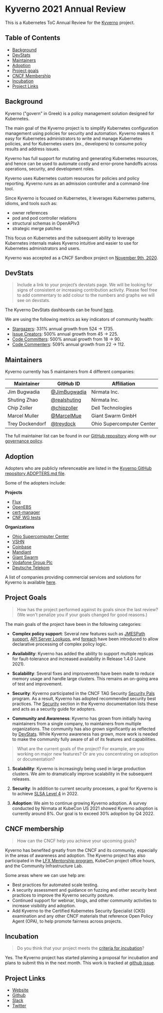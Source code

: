 # Kyverno 2021 Annual Review

This is a Kubernetes ToC Annual Review for the [Kyverno](https://kyverno.io) project.

## Table of Contents
- [Background](#background)
- [DevStats](#devstats)
- [Maintainers](#maintainers)
- [Adoption](#adoption) 
- [Project goals](#project-goals) 
- [CNCF Membership](#cncf-membership)
- [Incubation](#incubation)
- [Project Links](#project-links)

## Background

Kyverno ("govern" in Greek) is a policy management solution designed for Kubernetes. 

The main goal of the Kyverno project is to simplify Kubernetes configuration management using policies for security and automation. Kyverno makes it easy for Kubernetes administrators to write and manage Kubernetes policies, and for Kubernetes users (ex., developers) to consume policy results and address issues.

Kyverno has full support for mutating and generating Kubernetes resources, and hence can be used to automate costly and error-prone handoffs across operations, security, and development roles.

Kyverno uses Kubernetes custom resources for policies and policy reporting. Kyverno runs as an admission controller and a command-line tool.

Since Kyverno is focused on Kubernetes, it leverages Kubernetes patterns, idioms, and tools such as:
* owner references
* pod and pod controller relations
* structural schemas in OpenAPIv3 
* strategic merge patches

This focus on Kubernetes and the subsequent ability to leverage Kubernetes internals makes Kyverno intuitive and easier to use for Kubernetes administrators and users.

Kyverno was accepted as a CNCF Sandbox project on [November 9th, 2020](https://docs.google.com/spreadsheets/d/1Nnh_usr0tSZxaUpxTusqeIqKxMmvuEViRkyO9e_Do40/edit#gid=1136111842).

## DevStats

> Include a link to your project’s devstats page. We will be looking for signs of consistent or increasing contribution activity. Please feel free to add commentary to add colour to the numbers and graphs we will see on devstats.

The Kyverno DevStats dashboards can be found [here](https://kyverno.devstats.cncf.io/d/8/dashboards?orgId=1&refresh=15m&viewPanel=4).

We are using the following metrics as key indicators of community health:
* [Stargazers](https://kyverno.devstats.cncf.io/d/81/community-health?orgId=1&var-repo_name=All&var-metric=Stargazers&var-table=swatchers&var-pref=all&var-met1=watch&var-met2=watch&from=now-1y&to=now): 331% annual growth from 524 -> 1735.
* [Issue Creators](https://kyverno.devstats.cncf.io/d/81/community-health?orgId=1&var-repo_name=All&var-metric=Issue%20creators&var-table=scommunity_health&var-pref=&var-met1=chealthissue&var-met2=&from=now-1y&to=now): 500% annual growth from 45 -> 225.
* [Code Committers](https://kyverno.devstats.cncf.io/d/81/community-health?orgId=1&var-repo_name=All&var-metric=Code%20committers&var-table=scommunity_health&var-pref=&var-met1=chealthcommit&var-met2=&from=now-1y&to=now): 500% annual growth from 18 -> 90.
* [Code Commenters](https://kyverno.devstats.cncf.io/d/81/community-health?orgId=1&var-repo_name=All&var-metric=Code%20commenters&var-table=scommunity_health&var-pref=&var-met1=chealthcomment&var-met2=&from=now-1y&to=now): 509% annual growth from 22 -> 112.

## Maintainers

Kyverno currently has 5 maintainers from 4 different companies:

| Maintainer           | GitHub ID                                     | Affiliation |
| -------------------- | --------------------------------------------- | ----------- |
| Jim Bugwadia          | [@JimBugwadia](https://github.com/JimBugwadia)   | Nirmata Inc.  |
| Shuting Zhao          | [@realshuting](https://github.com/realshuting)   | Nirmata Inc.   |
| Chip Zoller           | [@chipzoller](https://github.com/chipzoller)   | Dell Technologies  |
| Marcel Muller        | [@MarcelMue](https://github.com/MarcelMue)    | Giant Swarm GmbH |
| Trey Dockendorf       | [@treydock](https://github.com/treydock)      | Ohio Supercomputer Center |

The full maintainer list can be found in our [GitHub repository](https://github.com/kyverno/kyverno/blob/main/MAINTAINERS.md) along with our [governance policy](https://kyverno.io/community/).

## Adoption

Adopters who are publicly referenceable are listed in the [Kyverno GitHub repository ADOPTERS.md file](https://github.com/kyverno/kyverno/blob/main/ADOPTERS.md).

Some of the adopters include:
 
**Projects**
* [Flux](https://github.com/fluxcd/flux2-multi-tenancy/tree/main/infrastructure/kyverno-policies) 
* [OpenEBS](https://github.com/openebs/charts/tree/main/charts/openebs/templates/kyverno)
* [cert-manager](https://github.com/jetstack/cert-manager/tree/master/devel/addon/kyverno)
* [CNF WG tests](https://github.com/cncf/cnf-testsuite)

**Organizations**
* [Ohio Supercomputer Center](https://www.osc.edu/)
* [VSHN](https://www.vshn.ch/en/)
* [Coinbase](https://www.coinbase.com/)
* [Mandiant](https://www.mandiant.com/)
* [Giant Swarm](https://www.giantswarm.io/)
* [Vodafone Group Plc](https://www.vodafone.com/)
* [Deutsche Telekom](https://www.telekom.com/en)

A list of companies providing commercial services and solutions for Kyverno is available [here](https://kyverno.io/support/).

## Project Goals

> How has the project performed against its goals since the last review? (We won't penalize you if your goals changed for good reasons.)

The main goals of the project have been in the following categories:

* **Complex policy support**: Several new features such as [JMESPath support](https://kyverno.io/docs/writing-policies/variables/), [API Server Lookups](https://kyverno.io/docs/writing-policies/external-data-sources/#variables-from-kubernetes-api-server-calls), and [foreach](https://kyverno.io/docs/writing-policies/validate/#foreach) have been introduced to allow declarative processing of complex policy logic.

* **Availability**: Kyverno has added the ability to support multiple replicas for fault-tolerance and increased availability in Release 1.4.0 (June 2021).

* **Scalability**: Several fixes and improvenents have been made to reduce memory usage and handle large clusters. This remains an on-going area of test and improvement.

* **Security**: Kyverno participated in the CNCF TAG Security [Security Pals](https://github.com/cncf/tag-security/issues/554) program. As a result, Kyverno has adopted recommended security best practices. The [Security](https://main.kyverno.io/docs/security/) section in the Kyverno documentation lists these and acts as a security guide for adopters.

* **Community and Awareness**: Kyverno has grown from initially having maintainers from a single company, to maintainers from multiple organizations. The community has also grown significantly as reflected by [DevStats](https://kyverno.devstats.cncf.io). While Kyverno awareness has grown, more work is needed to make the community fully aware of all of its features and capabilities.

> What are the current goals of the project? For example, are you working on major new features? Or are you concentrating on adoption or documentation?

1. **Scalability**: Kyverno is increasingly being used in large production clusters. We aim to dramatically improve scalability in the subsequent releases.

2. **Security**: In addition to current security processes, a goal for Kyverno is to achieve [SLSA Level 4](https://slsa.dev/levels) in 2022.

3. **Adoption**: We aim to continue growing Kyverno adoption. A survey conducted by Nirmata at KubeCon US 2021 showed Kyverno adoption is currently around 8%. Our goal is to exceed 30% adoption by Q4 2022.

## CNCF membership

> How can the CNCF help you achieve your upcoming goals?

Kyverno has benefited greatly from the CNCF and its community, especially in the areas of awareness and adoption. The Kyverno project has also participated in the [LFX Mentorship program](https://mentorship.lfx.linuxfoundation.org/#projects_all), KubeCon project office hours, and the Community Infrastructure Lab.

Some areas where we can use help are:
 
* Best practices for automated scale testing.
* A security assessment and guidance on fuzzing and other security best practices to improve the Kyverno security posture. 
* Continued support for webinar, blogs, and other community activities to increase visibility and adoption.
* Add Kyverno to the Certified Kubernetes Security Specialist (CKS) examination and any other CNCF materials that reference Open Policy Agent (OPA), to help promote fairness across projects.

## Incubation

> Do you think that your project meets the [criteria for incubation](https://github.com/cncf/toc/blob/master/process/graduation_criteria.adoc#incubating-stage)?

Yes. The Kyverno project has started planning a proposal for incubation and plans to submit this in the next month. This work is tracked at [github issue](https://github.com/kyverno/kyverno/issues/2838).

## Project Links
 - [Website](https://kyverno.io)
 - [Github](https://github.com/kyverno)
 - [Slack](https://slack.k8s.io/#kyverno)
 - [Twitter](https://twitter.com/kyverno)
 
